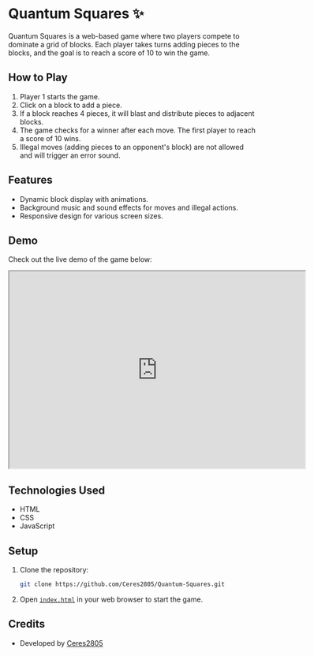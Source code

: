 # Quantum Squares ✨

Quantum Squares is a web-based game where two players compete to dominate a grid of blocks. Each player takes turns adding pieces to the blocks, and the goal is to reach a score of 10 to win the game.

## How to Play

1. Player 1 starts the game.
2. Click on a block to add a piece.
3. If a block reaches 4 pieces, it will blast and distribute pieces to adjacent blocks.
4. The game checks for a winner after each move. The first player to reach a score of 10 wins.
5. Illegal moves (adding pieces to an opponent's block) are not allowed and will trigger an error sound.

## Features

- Dynamic block display with animations.
- Background music and sound effects for moves and illegal actions.
- Responsive design for various screen sizes.

## Demo

Check out the live demo of the game below:

<iframe src="https://ceres2805.github.io/Quantum-Squares/" width="600" height="400"></iframe>

## Technologies Used

- HTML
- CSS
- JavaScript

## Setup

1. Clone the repository:
    ```sh
    git clone https://github.com/Ceres2805/Quantum-Squares.git
    ```
2. Open [`index.html`](index.html) in your web browser to start the game.

## Credits

- Developed by [Ceres2805](https://github.com/Ceres2805)
